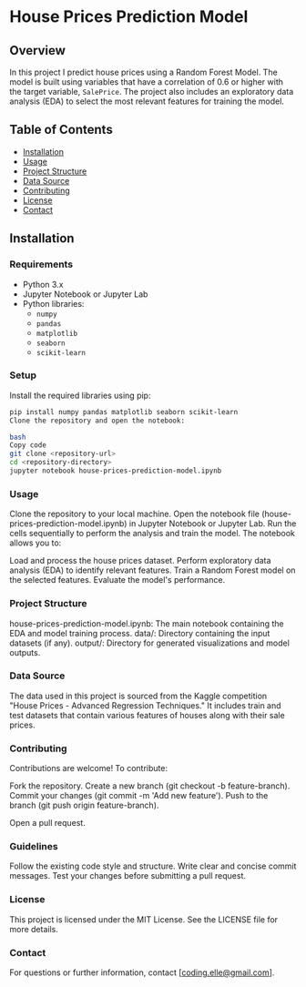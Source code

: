 # House Prices Prediction Model

## Overview
In this project I predict house prices using a Random Forest Model. The model is built using variables that have a correlation of 0.6 or higher with the target variable, `SalePrice`. The project also includes an exploratory data analysis (EDA) to select the most relevant features for training the model.

## Table of Contents
- [Installation](#installation)
- [Usage](#usage)
- [Project Structure](#project-structure)
- [Data Source](#data-source)
- [Contributing](#contributing)
- [License](#license)
- [Contact](#contact)

## Installation

### Requirements
- Python 3.x
- Jupyter Notebook or Jupyter Lab
- Python libraries:
  - `numpy`
  - `pandas`
  - `matplotlib`
  - `seaborn`
  - `scikit-learn`

### Setup
Install the required libraries using pip:

```bash
pip install numpy pandas matplotlib seaborn scikit-learn
Clone the repository and open the notebook:

bash
Copy code
git clone <repository-url>
cd <repository-directory>
jupyter notebook house-prices-prediction-model.ipynb
```

### Usage
Clone the repository to your local machine.
Open the notebook file (house-prices-prediction-model.ipynb) in Jupyter Notebook or Jupyter Lab.
Run the cells sequentially to perform the analysis and train the model.
The notebook allows you to:

Load and process the house prices dataset.
Perform exploratory data analysis (EDA) to identify relevant features.
Train a Random Forest model on the selected features.
Evaluate the model's performance.

### Project Structure
house-prices-prediction-model.ipynb: The main notebook containing the EDA and model training process.
data/: Directory containing the input datasets (if any).
output/: Directory for generated visualizations and model outputs.

### Data Source
The data used in this project is sourced from the Kaggle competition "House Prices - Advanced Regression Techniques." It includes train and test datasets that contain various features of houses along with their sale prices.

### Contributing
Contributions are welcome! To contribute:

Fork the repository.
Create a new branch (git checkout -b feature-branch).
Commit your changes (git commit -m 'Add new feature').
Push to the branch (git push origin feature-branch).

Open a pull request.

### Guidelines
Follow the existing code style and structure.
Write clear and concise commit messages.
Test your changes before submitting a pull request.

### License
This project is licensed under the MIT License. See the LICENSE file for more details.

### Contact
For questions or further information, contact [coding.elle@gmail.com].
